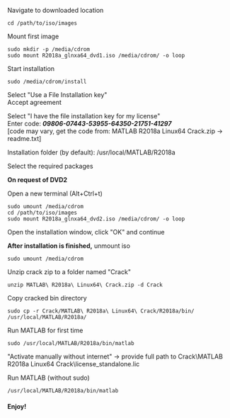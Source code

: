 Navigate to downloaded location  
```
cd /path/to/iso/images
```

Mount first image  
```
sudo mkdir -p /media/cdrom
sudo mount R2018a_glnxa64_dvd1.iso /media/cdrom/ -o loop
```

Start installation  
```
sudo /media/cdrom/install
```

Select "Use a File Installation key"  
Accept agreement  

Select "I have the file installation key for my license"  
Enter code: <b><i>09806-07443-53955-64350-21751-41297</b></i>  
[code may vary, get the code from: MATLAB R2018a Linux64 Crack.zip -> readme.txt]  

Installation folder (by default): /usr/local/MATLAB/R2018a  

Select the required packages  

<b>On request of DVD2</b>  

Open a new terminal (Alt+Ctrl+t)  
```
sudo umount /media/cdrom
cd /path/to/iso/images
sudo mount R2018a_glnxa64_dvd2.iso /media/cdrom/ -o loop
```
Open the installation window, click "OK" and continue  

<b>After installation is finished,</b> unmount iso
```
sudo umount /media/cdrom
```

Unzip crack zip to a folder named "Crack"  
```
unzip MATLAB\ R2018a\ Linux64\ Crack.zip -d Crack
```

Copy cracked bin directory  
```
sudo cp -r Crack/MATLAB\ R2018a\ Linux64\ Crack/R2018a/bin/ /usr/local/MATLAB/R2018a/
```

Run MATLAB for first time  
```
sudo /usr/local/MATLAB/R2018a/bin/matlab
```

"Activate manually without internet" -> provide full path to Crack\MATLAB R2018a Linux64 Crack\license_standalone.lic  

Run MATLAB (without sudo)  
```
/usr/local/MATLAB/R2018a/bin/matlab
```

#### Enjoy!
